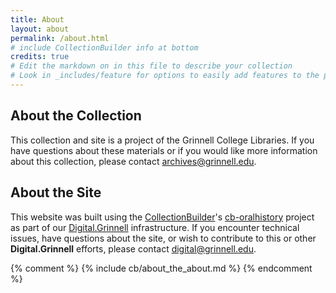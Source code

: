 ```yaml
---
title: About
layout: about
permalink: /about.html
# include CollectionBuilder info at bottom
credits: true
# Edit the markdown on in this file to describe your collection
# Look in _includes/feature for options to easily add features to the page
---
```


## About the Collection

This collection and site is a project of the Grinnell College Libraries. If you have questions about these materials or if you would like more information about this collection, please contact [archives@grinnell.edu](mailto:archives@grinnell.edu).


## About the Site

This website was built using the [CollectionBuilder](https://collectionbuilder.github.io/)'s [cb-oralhistory](https://github.com/CollectionBuilder/cb-oralhistory) project as part of our [Digital.Grinnell](https://digital.grinnell.edu) infrastructure.  If you encounter technical issues, have questions about the site, or wish to contribute to this or other **Digital.Grinnell** efforts, please contact [digital@grinnell.edu](mailto:digital.grinnell.edu). 

<!--
## About cb-oralhistory

**cb-oralhistory** is a mix of [CollectionBuilder-CSV](https://github.com/CollectionBuilder/collectionbuilder-csv) and [Oral History as Data (OHD)](https://github.com/oralhistoryasdata/oralhistoryasdata.github.io). It's meant to serve as a starter repository for those wanting to build oral history collections with CollectionBuilder. 

The current demo site features a small mix of transcripts. Item pages are generated by a CSV metadata file that includes the display_template "transcript" as a field. 

## About Oral History as Data
Oral History as Data (OHD) provides a static web framework for users to publish and analyze coded oral history and qualitative interviews on the web. 

Oral History as Data was first built in 2018, coming out of work at the University of Idaho Library's [Center for Digital Inquiry and Learning (CD?L)](https://cdil.lib.uidaho.edu/). 
The framework served as the foundation for several digital humanities projects, including [Voices of Gay Rodeo](https://www.voicesofgayrodeo.com/), [Idaho Queered](https://www.lib.uidaho.edu/queered/), and [CTRL+Shift](https://ctrl-shift.org/). 

The look for OHD is different than CollectionBuilder. Check out the [a demo site](https://oralhistoryasdata.github.io/) to see the differences.

There is some [documentation](https://oralhistoryasdata.github.io/about.html#documentation) for OHD that might be helpful in this context. More fully developed documentation for this project is being developed, but there are several places linked here to get you started.

## About CollectionBuilder-CSV

CollectionBuilder-CSV is a robust and flexible "stand alone" template for creating digital collection and exhibit websites using Jekyll and a metadata CSV.
Driven by your collection metadata, the template generates engaging visualizations to browse and explore your objects.
The resulting static site can be hosted on any basic web server (or built automatically using GitHub Actions).

Visit the [CollectionBuilder Docs](https://collectionbuilder.github.io/cb-docs/) for step-by-step details for getting started and building collections!

<!-- IMPORTANT!!! DELETE this comment and the include below when you are finished editing this page for your collection. The include below introduces about page features. They will show up on your collection's about page until you delete it. --> 

{% comment %}
  {% include cb/about_the_about.md %} 
{% endcomment %}

